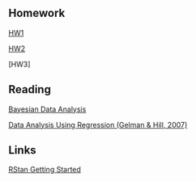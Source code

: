 
## Homework
[HW1](https://kirkvanacore.github.io/Bayesian-Computation-in-Stan-and-R/HW1.html)

[HW2](https://kirkvanacore.github.io/Bayesian-Computation-in-Stan-and-R/HW2.html)

[HW3]

## Reading
[Bayesian Data Analysis](https://bookdown.org/marklhc/notes_bookdown/)

[Data Analysis Using Regression (Gelman & Hill, 2007)](https://github.com/bgse-datascience-group8/Statistical-Modelling-and-Inference/blob/master/resources/Gelman%2C%20Hill-Data%20Analysis%20Using%20Regression%20(2007).pdf)

## Links
[RStan Getting Started](https://github.com/stan-dev/rstan/wiki/RStan-Getting-Started)
 
    
